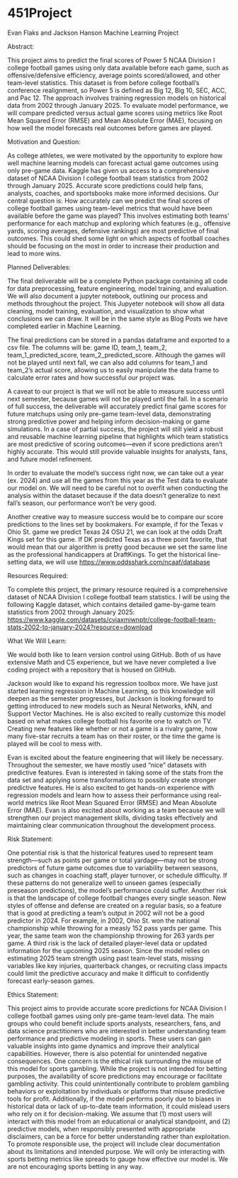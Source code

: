 # 451Project
Evan Flaks and Jackson Hanson Machine Learning Project

Abstract:

This project aims to predict the final scores of Power 5 NCAA Division I college football games using only data available before each game, such as offensive/defensive efficiency, average points scored/allowed, and other team-level statistics. This dataset is from before college football’s conference realignment, so Power 5 is defined as Big 12, Big 10, SEC, ACC, and Pac 12. The approach involves training regression models on historical data from 2002 through January 2025. To evaluate model performance, we will compare predicted versus actual game scores using metrics like Root Mean Squared Error (RMSE) and Mean Absolute Error (MAE), focusing on how well the model forecasts real outcomes before games are played.


Motivation and Question:

As college athletes, we were motivated by the opportunity to explore how well machine learning models can forecast actual game outcomes using only pre-game data. Kaggle has given us access to a comprehensive dataset of NCAA Division I college football team statistics from 2002 through January 2025. Accurate score predictions could help fans, analysts, coaches, and sportsbooks make more informed decisions. Our central question is: How accurately can we predict the final scores of college football games using team-level metrics that would have been available before the game was played? This involves estimating both teams’ performance for each matchup and exploring which features (e.g., offensive yards, scoring averages, defensive rankings) are most predictive of final outcomes. This could shed some light on which aspects of football coaches should be focusing on the most in order to increase their production and lead to more wins. 


Planned Deliverables:

The final deliverable will be a complete Python package containing all code for data preprocessing, feature engineering, model training, and evaluation. We will also document a jupyter notebook, outlining our process and methods throughout the project. This Jupyeter notebook will show all data cleaning, model training, evaluation, and visualization to show what conclusions we can draw. It will be in the same style as Blog Posts we have completed earlier in Machine Learning.

The final predictions can be stored in a pandas dataframe and exported to a csv file. The columns will be: game ID, team_1, team_2, team_1_predicted_score, team_2_predicted_score. Although the games will not be played until next fall, we can also add columns for team_1 and team_2’s actual score, allowing us to easily manipulate the data frame to calculate error rates and how successful our project was. 

A caveat to our project is that we will not be able to measure success until next semester, because games will not be played until the fall. In a scenario of full success, the deliverable will accurately predict final game scores for future matchups using only pre-game team-level data, demonstrating strong predictive power and helping inform decision-making or game simulations. In a case of partial success, the project will still yield a robust and reusable machine learning pipeline that highlights which team statistics are most predictive of scoring outcomes—even if score predictions aren’t highly accurate. This would still provide valuable insights for analysts, fans, and future model refinement.

In order to evaluate the model’s success right now, we can take out a year (ex. 2024) and use all the games from this year as the Test data to evaluate our model on. We will need to be careful not to overfit when conducting the analysis within the dataset because if the data doesn’t generalize to next fall’s season, our performance won’t be very good. 

Another creative way to measure success would be to compare our score predictions to the lines set by bookmakers. For example, if for the Texas v Ohio St. game we predict Texas 24 OSU 21, we can look at the odds Draft Kings set for this game. If DK predicted Texas as a three point favorite, that would mean that our algorithm is pretty good because we set the same line as the professional handicappers at DraftKings. To get the historical line-setting data, we will use https://www.oddsshark.com/ncaaf/database 

Resources Required:

To complete this project, the primary resource required is a comprehensive dataset of NCAA Division I college football team statistics. I will be using the following Kaggle dataset, which contains detailed game-by-game team statistics from 2002 through January 2025: 
https://www.kaggle.com/datasets/cviaxmiwnptr/college-football-team-stats-2002-to-january-2024?resource=download


What We Will Learn:

We would both like to learn version control using GitHub. Both of us have extensive Math and CS experience, but we have never completed a live coding project with a repository that is housed on GitHub. 

Jackson would like to expand his regression toolbox more. We have just started learning regression in Machine Learning, so this knowledge will deepen as the semester progresses, but Jackson is looking forward to getting introduced to new models such as Neural Networks, kNN, and Support Vector Machines. He is also excited to really customize this model based on what makes college football his favorite one to watch on TV. Creating new features like whether or not a game is a rivalry game, how many five-star recruits a team has on their roster, or the time the game is played will be cool to mess with. 

Evan is excited about the feature engineering that will likely be necessary. Throughout the semester, we have mostly used “nice” datasets with predictive features. Evan is interested in taking some of the stats from the data set and applying some transformations to possibly create stronger predictive features. He is also excited to get hands-on experience with regression models and learn how to assess their performance using real-world metrics like Root Mean Squared Error (RMSE) and Mean Absolute Error (MAE). Evan is also excited about working as a team because we will strengthen our project management skills, dividing tasks effectively and maintaining clear communication throughout the development process. 


Risk Statement:

One potential risk is that the historical features used to represent team strength—such as points per game or total yardage—may not be strong predictors of future game outcomes due to variability between seasons, such as changes in coaching staff, player turnover, or schedule difficulty. If these patterns do not generalize well to unseen games (especially preseason predictions), the model’s performance could suffer.
Another risk is that the landscape of college football changes every single season. New styles of offense and defense are created on a regular basis, so a feature that is good at predicting a team’s output in 2002 will not be a good predictor in 2024. For example, in 2002, Ohio St. won the national championship while throwing for a measly 152 pass yards per game. This year, the same team won the championship throwing for 263 yards per game.
A third risk is the lack of detailed player-level data or updated information for the upcoming 2025 season. Since the model relies on estimating 2025 team strength using past team-level stats, missing variables like key injuries, quarterback changes, or recruiting class impacts could limit the predictive accuracy and make it difficult to confidently forecast early-season games.

Ethics Statement:

This project aims to provide accurate score predictions for NCAA Division I college football games using only pre-game team-level data. The main groups who could benefit include sports analysts, researchers, fans, and data science practitioners who are interested in better understanding team performance and predictive modeling in sports. These users can gain valuable insights into game dynamics and improve their analytical capabilities.
However, there is also potential for unintended negative consequences. One concern is the ethical risk surrounding the misuse of this model for sports gambling. While the project is not intended for betting purposes, the availability of score predictions may encourage or facilitate gambling activity. This could unintentionally contribute to problem gambling behaviors or exploitation by individuals or platforms that misuse predictive tools for profit. Additionally, if the model performs poorly due to biases in historical data or lack of up-to-date team information, it could mislead users who rely on it for decision-making.
We assume that (1) most users will interact with this model from an educational or analytical standpoint, and (2) predictive models, when responsibly presented with appropriate disclaimers, can be a force for better understanding rather than exploitation. To promote responsible use, the project will include clear documentation about its limitations and intended purpose. We will only be interacting with sports betting metrics like spreads to gauge how effective our model is. We are not encouraging sports betting in any way. 

